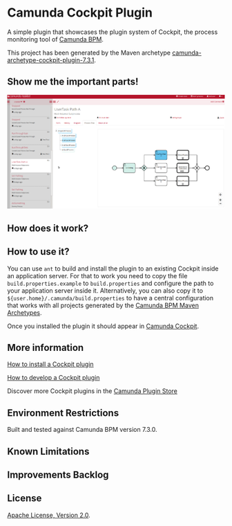 # Camunda Cockpit Plugin
A simple plugin that showcases the plugin system of Cockpit, the process monitoring tool of [Camunda BPM](http://docs.camunda.org).

This project has been generated by the Maven archetype
[camunda-archetype-cockpit-plugin-7.3.1](http://docs.camunda.org/latest/guides/user-guide/#process-applications-maven-project-templates-archetypes).

## Show me the important parts!
![Screenshot](screenshot.png)

## How does it work?

## How to use it?
You can use `ant` to build and install the plugin to an existing Cockpit
inside an application server.
For that to work you need to copy the file `build.properties.example` to `build.properties`
and configure the path to your application server inside it.
Alternatively, you can also copy it to `${user.home}/.camunda/build.properties`
to have a central configuration that works with all projects generated by the
[Camunda BPM Maven Archetypes](http://docs.camunda.org/latest/guides/user-guide/#process-applications-maven-project-templates-archetypes).

Once you installed the plugin it should appear in
[Camunda Cockpit](http://docs.camunda.org/latest/guides/user-guide/#cockpit).

## More information
[How to install a Cockpit plugin](http://docs.camunda.org/latest/real-life/how-to/#cockpit-how-to-develop-a-cockpit-plugin-integration-into-cockpit)

[How to develop a Cockpit plugin](http://docs.camunda.org/latest/real-life/how-to/#cockpit-how-to-develop-a-cockpit-plugin)

Discover more Cockpit plugins in the
[Camunda Plugin Store](http://camunda.org/plugins/)

## Environment Restrictions
Built and tested against Camunda BPM version 7.3.0.

## Known Limitations

## Improvements Backlog

## License
[Apache License, Version 2.0](http://www.apache.org/licenses/LICENSE-2.0).

<!-- HTML snippet for index page
  <tr>
    <td><img src="snippets/processtree/screenshot.png" width="100"></td>
    <td><a href="snippets/processtree">Camunda Cockpit Plugin</a></td>
    <td>A simple plugin that showcases the plugin system of Cockpit, the process monitoring tool of [Camunda BPM](http://docs.camunda.org).</td>
  </tr>
-->